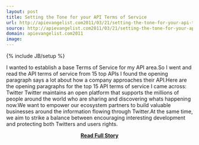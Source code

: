 ```yaml
---
layout: post
title: Setting the Tone for your API Terms of Service
url: http://apievangelist.com2011/03/21/setting-the-tone-for-your-api-terms-of-service/
source: http://apievangelist.com2011/03/21/setting-the-tone-for-your-api-terms-of-service/
domain: apievangelist.com2011
image: 
---
```

{% include JB/setup %}<p>I wanted to establish a base Terms of Service for my API area.So I went and read the API terms of service from 15 top APIs I found the opening paragraph says a lot about how a company approaches their API.Here are the opening paragraphs for the top 15 API terms of service I came across: Twitter Twitter maintains an open platform that supports the millions of people around the world who are sharing and discovering whats happening now.We want to empower our ecosystem partners to build valuable businesses around the information flowing through Twitter.At the same time, we aim to strike a balance between encouraging interesting development and protecting both Twitters and users rights.</p>
<center><p><a href="http://apievangelist.com2011/03/21/setting-the-tone-for-your-api-terms-of-service/" style='padding:25px; font-sze:18px; font-weight: bold;'>Read Full Story</a></p></center>
